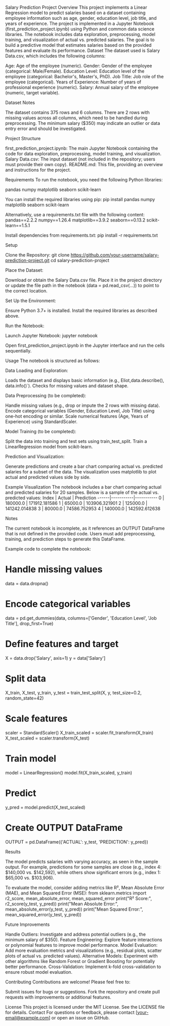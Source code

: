 Salary Prediction Project
Overview
This project implements a Linear Regression model to predict salaries based on a dataset containing employee information such as age, gender, education level, job title, and years of experience. The project is implemented in a Jupyter Notebook (first_prediction_project.ipynb) using Python and common data science libraries.
The notebook includes data exploration, preprocessing, model training, and visualization of actual vs. predicted salaries. The goal is to build a predictive model that estimates salaries based on the provided features and evaluate its performance.
Dataset
The dataset used is Salary Data.csv, which includes the following columns:

Age: Age of the employee (numeric).
Gender: Gender of the employee (categorical: Male/Female).
Education Level: Education level of the employee (categorical: Bachelor's, Master's, PhD).
Job Title: Job role of the employee (categorical).
Years of Experience: Number of years of professional experience (numeric).
Salary: Annual salary of the employee (numeric, target variable).

Dataset Notes

The dataset contains 375 rows and 6 columns.
There are 2 rows with missing values across all columns, which need to be handled during preprocessing.
The minimum salary ($350) may indicate an outlier or data entry error and should be investigated.

Project Structure

first_prediction_project.ipynb: The main Jupyter Notebook containing the code for data exploration, preprocessing, model training, and visualization.
Salary Data.csv: The input dataset (not included in the repository; users must provide their own copy).
README.md: This file, providing an overview and instructions for the project.

Requirements
To run the notebook, you need the following Python libraries:

pandas
numpy
matplotlib
seaborn
scikit-learn

You can install the required libraries using pip:
pip install pandas numpy matplotlib seaborn scikit-learn

Alternatively, use a requirements.txt file with the following content:
pandas==2.2.2
numpy==1.26.4
matplotlib==3.9.2
seaborn==0.13.2
scikit-learn==1.5.1

Install dependencies from requirements.txt:
pip install -r requirements.txt

Setup

Clone the Repository:
git clone https://github.com/your-username/salary-prediction-project.git
cd salary-prediction-project


Place the Dataset:

Download or obtain the Salary Data.csv file.
Place it in the project directory or update the file path in the notebook (data = pd.read_csv(...)) to point to the correct location.


Set Up the Environment:

Ensure Python 3.7+ is installed.
Install the required libraries as described above.


Run the Notebook:

Launch Jupyter Notebook:
jupyter notebook


Open first_prediction_project.ipynb in the Jupyter interface and run the cells sequentially.




Usage
The notebook is structured as follows:

Data Loading and Exploration:

Loads the dataset and displays basic information (e.g., Eliot,data.describe(), data.info()`).
Checks for missing values and dataset shape.


Data Preprocessing (to be completed):

Handle missing values (e.g., drop or impute the 2 rows with missing data).
Encode categorical variables (Gender, Education Level, Job Title) using one-hot encoding or similar.
Scale numerical features (Age, Years of Experience) using StandardScaler.


Model Training (to be completed):

Split the data into training and test sets using train_test_split.
Train a LinearRegression model from scikit-learn.


Prediction and Visualization:

Generate predictions and create a bar chart comparing actual vs. predicted salaries for a subset of the data.
The visualization uses matplotlib to plot actual and predicted values side by side.



Example Visualization
The notebook includes a bar chart comparing actual and predicted salaries for 20 samples. Below is a sample of the actual vs. predicted values:
Index | Actual    | Prediction
------|-----------|-----------
0     | 180000.0  | 171912.181586
1     | 65000.0   | 103906.321901
2     | 125000.0  | 141242.014838
3     | 80000.0   | 74586.752953
4     | 140000.0  | 142592.612638

Notes

The current notebook is incomplete, as it references an OUTPUT DataFrame that is not defined in the provided code. Users must add preprocessing, training, and prediction steps to generate this DataFrame.

Example code to complete the notebook:
# Handle missing values
data = data.dropna()
# Encode categorical variables
data = pd.get_dummies(data, columns=['Gender', 'Education Level', 'Job Title'], drop_first=True)
# Define features and target
X = data.drop('Salary', axis=1)
y = data['Salary']
# Split data
X_train, X_test, y_train, y_test = train_test_split(X, y, test_size=0.2, random_state=42)
# Scale features
scaler = StandardScaler()
X_train_scaled = scaler.fit_transform(X_train)
X_test_scaled = scaler.transform(X_test)
# Train model
model = LinearRegression()
model.fit(X_train_scaled, y_train)
# Predict
y_pred = model.predict(X_test_scaled)
# Create OUTPUT DataFrame
OUTPUT = pd.DataFrame({'ACTUAL': y_test, 'PREDICTION': y_pred})



Results

The model predicts salaries with varying accuracy, as seen in the sample output. For example, predictions for some samples are close (e.g., index 4: $140,000 vs. $142,592), while others show significant errors (e.g., index 1: $65,000 vs. $103,906).

To evaluate the model, consider adding metrics like R², Mean Absolute Error (MAE), and Mean Squared Error (MSE):
from sklearn.metrics import r2_score, mean_absolute_error, mean_squared_error
print("R² Score:", r2_score(y_test, y_pred))
print("Mean Absolute Error:", mean_absolute_error(y_test, y_pred))
print("Mean Squared Error:", mean_squared_error(y_test, y_pred))



Future Improvements

Handle Outliers: Investigate and address potential outliers (e.g., the minimum salary of $350).
Feature Engineering: Explore feature interactions or polynomial features to improve model performance.
Model Evaluation: Add more evaluation metrics and visualizations (e.g., residual plots, scatter plots of actual vs. predicted values).
Alternative Models: Experiment with other algorithms like Random Forest or Gradient Boosting for potentially better performance.
Cross-Validation: Implement k-fold cross-validation to ensure robust model evaluation.

Contributing
Contributions are welcome! Please feel free to:

Submit issues for bugs or suggestions.
Fork the repository and create pull requests with improvements or additional features.

License
This project is licensed under the MIT License. See the LICENSE file for details.
Contact
For questions or feedback, please contact [your-email@example.com] or open an issue on GitHub.
